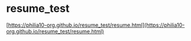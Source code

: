 # resume_test

[https://philia10-org.github.io/resume_test/resume.html](https://philia10-org.github.io/resume_test/resume.html)
